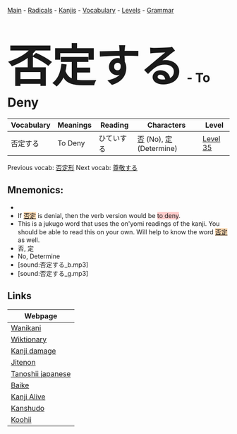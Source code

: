 <style> bigfont {font-size: 100px}</style>
[Main](../README.md) -
[Radicals](../radicals.md) -
[Kanjis](../kanjis.md) -
[Vocabulary](../vocabulary.md) -
[Levels](../levels.md) -
[Grammar](../grammar.md)
# <bigfont> 否定する</bigfont> - To Deny 

| Vocabulary | Meanings | Reading | Characters | Level |
| --- | --- | --- | --- | --- |
| 否定する | To Deny | ひていする |  [否](../kanjis/否.md) (No), [定](../kanjis/定.md) (Determine) | [Level 35](../levels/wk_level35.md) |

Previous vocab: [否定形](否定形.md) Next vocab: [尊敬する](尊敬する.md) 

## Mnemonics:

* 
* If <span style="background-color:#fed8b1"> [否定](https://jisho.org/search/否定)</span> is denial, then the verb version would be <span style="background-color:#ffcccb"> to deny</span>.
* This is a jukugo word that uses the on'yomi readings of the kanji. You should be able to read this on your own. Will help to know the word <span style="background-color:#fed8b1"> [否定](https://jisho.org/search/否定)</span> as well.
* 否, 定
* No, Determine
* [sound:否定する_b.mp3]
* [sound:否定する_g.mp3]


## Links 

| Webpage |
| --- |
| [Wanikani          ](https://www.wanikani.com/kanji/否定する) |
| [Wiktionary        ](https://en.wiktionary.org/wiki/否定する) |
| [Kanji damage      ](http://www.kanjidamage.com/kanji/search?utf8=✓&q=否定する) |
| [Jitenon           ](https://jitenon.com/kanji/否定する) |
| [Tanoshii japanese ](https://www.tanoshiijapanese.com/dictionary/kanji.cfm?k=否定する) |
| [Baike             ](https://baike.baidu.com/item/否定する) |
| [Kanji Alive       ](https://app.kanjialive.com/否定する) |
| [Kanshudo          ](https://www.kanshudo.com/searchmn?q=否定する) |
| [Koohii            ](https://kanji.koohii.com/study/kanji/否定する) |
